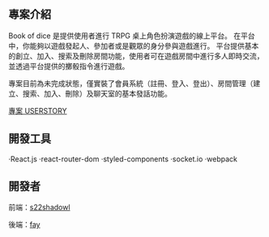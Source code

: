 ## 專案介紹

Book of dice 是提供使用者進行 TRPG 桌上角色扮演遊戲的線上平台。
在平台中，你能夠以遊戲發起人、參加者或是觀眾的身分參與遊戲進行。
平台提供基本的創立、加入、搜索及刪除房間功能，使用者可在遊戲房間中進行多人即時交流，並透過平台提供的擲骰指令進行遊戲。

專案目前為未完成狀態，僅實裝了會員系統（註冊、登入、登出）、房間管理（建立、搜索、加入、刪除）及聊天室的基本發話功能。

[專案 USERSTORY](https://hackmd.io/T-JFWaunS8WH59yQNUbc3g?both)

## 開發工具

‧React.js
‧react-router-dom
‧styled-components
‧socket.io
‧webpack

## 開發者

前端：[s22shadowl](https://github.com/s22shadowl)

後端：[fay](https://github.com/york870198)
